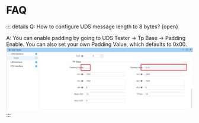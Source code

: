 # FAQ
::: details Q: How to configure UDS message length to 8 bytes? {open}

A: You can enable padding by going to UDS Tester -> Tp Base -> Padding Enable. You can also set your own Padding Value, which defaults to 0x00.
![1](./1.png)
:::

